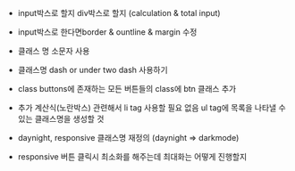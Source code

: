 - input박스로 할지 div박스로 할지 (calculation & total input)

- input박스로 한다면border & ountline & margin 수정

- 클래스 명 소문자 사용

- 클래스명 dash or under two dash 사용하기

- class buttons에 존재하는 모든 버튼들의 class에 btn 클래스 추가

- 추가 계산식(노란박스) 관련해서 li tag 사용할 필요 없음
ul tag에 목록을 나타낼 수 있는 클래스명을 생성할 것

- daynight, responsive 클래스명 재정의
(daynight => darkmode)

- responsive 버튼 클릭시 최소화를 해주는데 최대화는 어떻게 진행할지